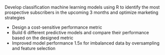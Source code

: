 Develop classification machine learning models using R to identify the most prospective subscribers in the upcoming 3 months and optimize marketing strategies
* Design a cost-sensitive performance metric
* Build 6 different predictive models and compare their performance based on the designed metric
* Improved model performance 1.5x for imbalanced data by oversampling and feature selection
